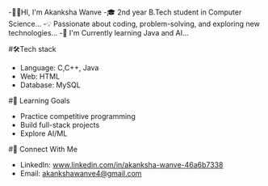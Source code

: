 -👋🏻HI, I'm Akanksha Wanve
-🎓 2nd year B.Tech student in Computer Science...
-💡 Passionate about coding, problem-solving, and exploring new technologies...
-🌱 I'm Currently learning Java and AI...

#🛠️Tech stack
- Language: C,C++, Java
- Web: HTML
- Database: MySQL

#🚀 Learning Goals
- Practice competitive programming  
- Build full-stack projects  
- Explore AI/ML  

#🤝 Connect With Me
- LinkedIn: www.linkedin.com/in/akanksha-wanve-46a6b7338
- Email: akankshawanve4@gmail.com








